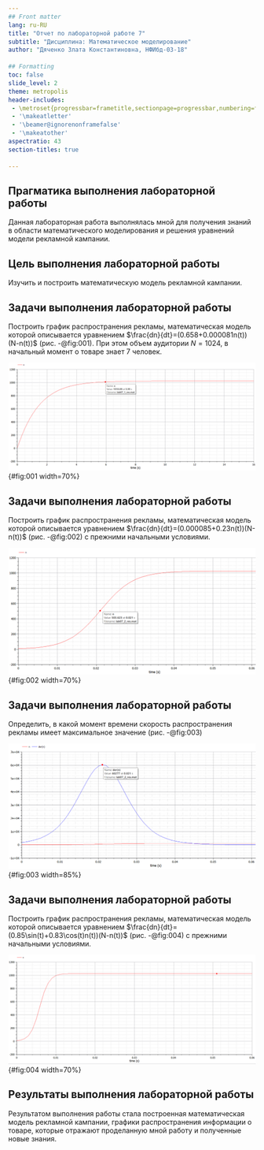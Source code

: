 ```yaml
---
## Front matter
lang: ru-RU
title: "Отчет по лабораторной работе 7"
subtitle: "Дисциплина: Математическое моделирование"
author: "Дяченко Злата Константиновна, НФИбд-03-18"

## Formatting
toc: false
slide_level: 2
theme: metropolis
header-includes:
 - \metroset{progressbar=frametitle,sectionpage=progressbar,numbering=fraction}
 - '\makeatletter'
 - '\beamer@ignorenonframefalse'
 - '\makeatother'
aspectratio: 43
section-titles: true

---
```


## Прагматика выполнения лабораторной работы

 Данная лабораторная работа выполнялась мной для получения знаний в области математического моделирования и решения уравнений модели рекламной кампании.

## Цель выполнения лабораторной работы

Изучить и построить математическую модель рекламной кампании.

## Задачи выполнения лабораторной работы

Построить график распространения рекламы, математическая модель которой описывается уравнением $\frac{dn}{dt}=(0.658+0.000081n(t))(N-n(t))$ (рис. -@fig:001). При этом объем аудитории $N=1024$, в начальный момент о товаре знает 7 человек.

![График распространения информации о товаре](image/1.png){#fig:001 width=70%}

## Задачи выполнения лабораторной работы

Построить график распространения рекламы, математическая модель которой описывается уравнением $\frac{dn}{dt}=(0.000085+0.23n(t))(N-n(t))$ (рис. -@fig:002) с прежними начальными условиями.

![График распространения информации о товаре во втором случае](image/22.png){#fig:002 width=70%}

## Задачи выполнения лабораторной работы

Определить, в какой момент времени скорость распространения рекламы имеет максимальное значение (рис. -@fig:003)

![Максимальная скорость распространения рекламы](image/2t.png){#fig:003 width=85%}

## Задачи выполнения лабораторной работы

Построить график распространения рекламы, математическая модель которой описывается уравнением $\frac{dn}{dt}=(0.85\sin(t)+0.83\cos(t)n(t))(N-n(t))$ (рис. -@fig:004) с прежними начальными условиями.

![График распространения информации о товаре в третьем случае](image/3.png){#fig:004 width=70%}

## Результаты выполнения лабораторной работы

Результатом выполнения работы стала построенная математическая модель рекламной кампании, графики распространения информации о товаре, которые отражают проделанную мной работу и полученные новые знания.
